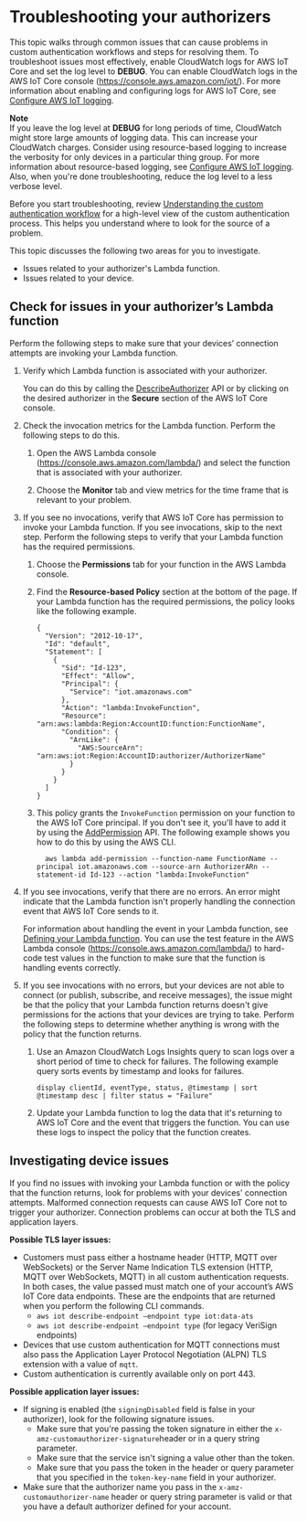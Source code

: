 # Troubleshooting your authorizers<a name="custom-auth-troubleshooting"></a>

 This topic walks through common issues that can cause problems in custom authentication workflows and steps for resolving them\. To troubleshoot issues most effectively, enable CloudWatch logs for AWS IoT Core and set the log level to **DEBUG**\. You can enable CloudWatch logs in the AWS IoT Core console \([https://console\.aws\.amazon\.com/iot/](https://console.aws.amazon.com/iot/)\)\. For more information about enabling and configuring logs for AWS IoT Core, see [Configure AWS IoT logging](configure-logging.md)\. 

**Note**  
If you leave the log level at **DEBUG** for long periods of time, CloudWatch might store large amounts of logging data\. This can increase your CloudWatch charges\. Consider using resource\-based logging to increase the verbosity for only devices in a particular thing group\. For more information about resource\-based logging, see [Configure AWS IoT logging](configure-logging.md)\. Also, when you're done troubleshooting, reduce the log level to a less verbose level\.

Before you start troubleshooting, review [Understanding the custom authentication workflow](custom-authorizer.md) for a high\-level view of the custom authentication process\. This helps you understand where to look for the source of a problem\.

This topic discusses the following two areas for you to investigate\.
+ Issues related to your authorizer's Lambda function\.
+ Issues related to your device\.

## Check for issues in your authorizer’s Lambda function<a name="custom-auth-troubleshooting-lambda"></a>

Perform the following steps to make sure that your devices’ connection attempts are invoking your Lambda function\.

1. Verify which Lambda function is associated with your authorizer\.

   You can do this by calling the [DescribeAuthorizer](https://docs.aws.amazon.com/iot/latest/apireference/API_DescribeAuthorizer.html) API or by clicking on the desired authorizer in the **Secure** section of the AWS IoT Core console\.

1. Check the invocation metrics for the Lambda function\. Perform the following steps to do this\.

   1. Open the AWS Lambda console \([https://console\.aws\.amazon\.com/lambda/](https://console.aws.amazon.com/lambda/)\) and select the function that is associated with your authorizer\.

   1. Choose the **Monitor** tab and view metrics for the time frame that is relevant to your problem\.

1. If you see no invocations, verify that AWS IoT Core has permission to invoke your Lambda function\. If you see invocations, skip to the next step\. Perform the following steps to verify that your Lambda function has the required permissions\.

   1. Choose the **Permissions** tab for your function in the AWS Lambda console\.

   1. Find the **Resource\-based Policy** section at the bottom of the page\. If your Lambda function has the required permissions, the policy looks like the following example\.

      ```
      {
        "Version": "2012-10-17",
        "Id": "default",
        "Statement": [
          {
            "Sid": "Id-123",
            "Effect": "Allow",
            "Principal": {
              "Service": "iot.amazonaws.com"
            },
            "Action": "lambda:InvokeFunction",
            "Resource": "arn:aws:lambda:Region:AccountID:function:FunctionName",
            "Condition": {
              "ArnLike": {
                "AWS:SourceArn": "arn:aws:iot:Region:AccountID:authorizer/AuthorizerName"
              }
            }
          }
        ]
      }
      ```

   1. This policy grants the `InvokeFunction` permission on your function to the AWS IoT Core principal\. If you don't see it, you'll have to add it by using the [AddPermission](https://docs.aws.amazon.com/lambda/latest/dg/API_AddPermission.html) API\. The following example shows you how to do this by using the AWS CLI\.

      ```
        aws lambda add-permission --function-name FunctionName --principal iot.amazonaws.com --source-arn AuthorizerARn --statement-id Id-123 --action "lambda:InvokeFunction"
      ```

1. If you see invocations, verify that there are no errors\. An error might indicate that the Lambda function isn't properly handling the connection event that AWS IoT Core sends to it\.

   For information about handling the event in your Lambda function, see [Defining your Lambda function](config-custom-auth.md#custom-auth-lambda)\. You can use the test feature in the AWS Lambda console \([https://console\.aws\.amazon\.com/lambda/](https://console.aws.amazon.com/lambda/)\) to hard\-code test values in the function to make sure that the function is handling events correctly\.

1. If you see invocations with no errors, but your devices are not able to connect \(or publish, subscribe, and receive messages\), the issue might be that the policy that your Lambda function returns doesn't give permissions for the actions that your devices are trying to take\. Perform the following steps to determine whether anything is wrong with the policy that the function returns\.

   1. Use an Amazon CloudWatch Logs Insights query to scan logs over a short period of time to check for failures\. The following example query sorts events by timestamp and looks for failures\.

      ```
      display clientId, eventType, status, @timestamp | sort @timestamp desc | filter status = "Failure"    
      ```

   1. Update your Lambda function to log the data that it's returning to AWS IoT Core and the event that triggers the function\. You can use these logs to inspect the policy that the function creates\.

## Investigating device issues<a name="custom-auth-troubleshooting-investigate"></a>

If you find no issues with invoking your Lambda function or with the policy that the function returns, look for problems with your devices' connection attempts\. Malformed connection requests can cause AWS IoT Core not to trigger your authorizer\. Connection problems can occur at both the TLS and application layers\.

**Possible TLS layer issues:**
+ Customers must pass either a hostname header \(HTTP, MQTT over WebSockets\) or the Server Name Indication TLS extension \(HTTP, MQTT over WebSockets, MQTT\) in all custom authentication requests\. In both cases, the value passed must match one of your account’s AWS IoT Core data endpoints\. These are the endpoints that are returned when you perform the following CLI commands\.
  + `aws iot describe-endpoint —endpoint type iot:data-ats`
  + `aws iot describe-endpoint —endpoint type` \(for legacy VeriSign endpoints\)
+ Devices that use custom authentication for MQTT connections must also pass the Application Layer Protocol Negotiation \(ALPN\) TLS extension with a value of `mqtt`\.
+ Custom authentication is currently available only on port 443\.

**Possible application layer issues:**
+ If signing is enabled \(the `signingDisabled` field is false in your authorizer\), look for the following signature issues\.
  + Make sure that you're passing the token signature in either the `x-amz-customauthorizer-signature`header or in a query string parameter\.
  + Make sure that the service isn't signing a value other than the token\.
  + Make sure that you pass the token in the header or query parameter that you specified in the `token-key-name` field in your authorizer\.
+ Make sure that the authorizer name you pass in the `x-amz-customauthorizer-name` header or query string parameter is valid or that you have a default authorizer defined for your account\.